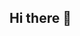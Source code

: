 ## Hi there 👋

<!--
**JCGrafil/JCGrafil** is a ✨ _special_ ✨ repository because its `README.md` (this file) appears on your GitHub profile.

Here are some ideas to get you started:

- 🔭 I’m currently studying BS Industrial Engineering at the Polytechnic University of the Philippines Sta. Rosa Campus
- 🌱 I’m currently learning Basic Python and Basic Java.
- 👯 I’m looking to collaborate on projects that will help a lot of people for free (ex. Free websites that will take BMI, Website that will analyze the calorie content of a food for free,...etc. ).
- 🤔 I’m looking for help with some of my homework in my Computer Programming subject.
- 💬 Ask me about Computer Hardware or about Gymstuffsss
- 📫 How to reach me: You can reach me thru my personal email.
- 😄 Pronouns: He/Him
- ⚡ Fun fact: I love to workout!!!
![462526912_483283714697162_7575718016058339940_n](https://github.com/user-attachments/assets/68b2dcd1-2ff3-4e6c-bbd6-46240bd67c85)


